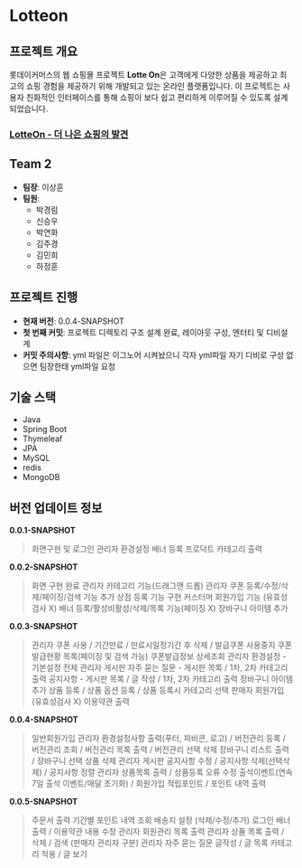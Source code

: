# Lotteon

## 프로젝트 개요
롯데이커머스의 웹 쇼핑몰 프로젝트 **Lotte On**은 고객에게 다양한 상품을 제공하고 최고의 쇼핑 경험을 제공하기 위해 개발되고 있는 온라인 플랫폼입니다. 이 프로젝트는 사용자 친화적인 인터페이스를 통해 쇼핑이 보다 쉽고 편리하게 이루어질 수 있도록 설계되었습니다.


### [LotteOn - 더 나은 쇼핑의 발견](http://ec2-13-124-94-213.ap-northeast-2.compute.amazonaws.com:8080/)

## Team 2
- **팀장**: 이상훈
- **팀원**:
  - 박경림
  - 신승우
  - 박연화
  - 김주경
  - 김민희
  - 하정훈


## 프로젝트 진행
- **현재 버전**: 0.0.4-SNAPSHOT
- **첫 번째 커밋**: 프로젝트 디렉토리 구조 설계 완료, 레이아웃 구성, 엔터티 및 디비설계
- **커밋 주의사항**: yml 파일은 이그노어 시켜놨으니 각자 yml파일 자기 디비로 구성 없으면 팀장한태 yml파일 요청

 
## 기술 스택
- Java
- Spring Boot
- Thymeleaf
- JPA
- MySQL
- redis
- MongoDB



## 버전 업데이트 정보
**0.0.1-SNAPSHOT**
>화면구현 및 로그인
>관리자 환경설정 배너 등록
>프로덕트 카테고리 출력


**0.0.2-SNAPSHOT**
>화면 구현 완료
>관리자 카테고리 기능(드래그앤 드롭)
>관리자 쿠폰 등록/수정/삭제/페이징/검색 기능 추가
>상점 등록 기능 구현
>커스터머 회원가입 기능 (유효성 검사 X)
>배너 등록/활성비활성/삭제/목록 기능(페이징 X)
>장바구니 아이템 추가


**0.0.3-SNAPSHOT**
>관리자 쿠폰 사용 / 기간만료 / 만료시일정기간 후 삭제 / 발급쿠폰 사용중지
>쿠폰발급현황 목록(페이징 및 검색 가능)
>쿠폰발급정보 상세조회
>관리자 환경설정 - 기본설정 전체
>관리자 게시판
>자주 묻는 질문 - 게시판 목록 / 1차, 2차 카테고리 출력
>공지사항 - 게시판 목록 / 글 작성 / 1차, 2차 카테고리 출력 
>장바구니 아이템 추가
>상품 등록 / 상품 옵션 등록 / 상품 등록시 카테고리 선택
>판매자 회원가입(유효성검사 X)
>이용약관 출력


**0.0.4-SNAPSHOT**
>일반회원가입
>관리자 환경설정사항 출력(푸터, 파비콘, 로고) / 버전관리 등록 / 버전관리 조회 / 버전관리 목록 출력 / 버전관리 선택 삭제
>장바구니 리스트 출력 / 장바구니 선택 상품 삭제
>관리자 게시판
>공지사항 수정 / 공지사항 삭제(선택삭제) / 공지사항 정렬
>관리자 상품목록 출력 / 상품등록 오류 수정
>출석이벤트(연속 7일 출석 이벤트/매달 초기화) / 회원가입 적립포인트 / 포인트 내역 출력


**0.0.5-SNAPSHOT**
>주문서 출력
>기간별 포인트 내역 조회
>배송지 설정 (삭제/수정/추가)
>로그인 배너 출력 / 이용약관 내용 수정
>관리자 회원관리 목록 출력
>관리자 상품 목록 출력 / 삭제 / 검색 (판매자 관리자 구분)
>관리자 자주 묻는 질문 글작성 / 글 목록 카테고리 적용 / 글 보기

